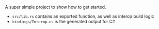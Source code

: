 A super simple project to show how to get started.

- `src/lib.rs` contains an exported function, as well as interop build logic
- `bindings/Interop.cs` is the generated output for C#


